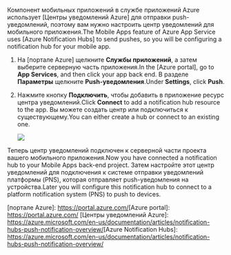 <span data-ttu-id="dff45-101">Компонент мобильных приложений в службе приложений Azure использует [Центры уведомлений Azure] для отправки push-уведомлений, поэтому вам нужно настроить центр уведомлений для мобильного приложения.</span><span class="sxs-lookup"><span data-stu-id="dff45-101">The Mobile Apps feature of Azure App Service uses [Azure Notification Hubs] to send pushes, so you will be configuring a notification hub for your mobile app.</span></span>

1. <span data-ttu-id="dff45-102">На [портале Azure] щелкните **Службы приложений**, а затем выберите серверную часть приложения.</span><span class="sxs-lookup"><span data-stu-id="dff45-102">In the [Azure portal], go to **App Services**, and then click your app back end.</span></span> <span data-ttu-id="dff45-103">В разделе **Параметры** щелкните **Push-уведомления**.</span><span class="sxs-lookup"><span data-stu-id="dff45-103">Under **Settings**, click **Push**.</span></span>
2. <span data-ttu-id="dff45-104">Нажмите кнопку **Подключить**, чтобы добавить в приложение ресурс центра уведомлений.</span><span class="sxs-lookup"><span data-stu-id="dff45-104">Click **Connect** to add a notification hub resource to the app.</span></span> <span data-ttu-id="dff45-105">Вы можете создать центр или подключиться к существующему.</span><span class="sxs-lookup"><span data-stu-id="dff45-105">You can either create a hub or connect to an existing one.</span></span>

    ![](./media/app-service-mobile-create-notification-hub/configure-hub-flow.png)

<span data-ttu-id="dff45-106">Теперь центр уведомлений подключен к серверной части проекта вашего мобильного приложения.</span><span class="sxs-lookup"><span data-stu-id="dff45-106">Now you have connected a notification hub to your Mobile Apps back-end project.</span></span> <span data-ttu-id="dff45-107">Затем настройте этот центр уведомлений для подключения к системе отправки уведомлений платформы (PNS), которая отправляет push-уведомления на устройства.</span><span class="sxs-lookup"><span data-stu-id="dff45-107">Later you will configure this notification hub to connect to a platform notification system (PNS) to push to devices.</span></span>

<span data-ttu-id="dff45-108">[портале Azure]: https://portal.azure.com/</span><span class="sxs-lookup"><span data-stu-id="dff45-108">[Azure portal]: https://portal.azure.com/</span></span>
<span data-ttu-id="dff45-109">[Центры уведомлений Azure]: https://azure.microsoft.com/en-us/documentation/articles/notification-hubs-push-notification-overview/</span><span class="sxs-lookup"><span data-stu-id="dff45-109">[Azure Notification Hubs]: https://azure.microsoft.com/en-us/documentation/articles/notification-hubs-push-notification-overview/</span></span>

